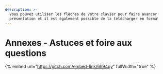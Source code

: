 ```yaml
---
description: >-
  Vous pouvez utiliser les flèches de votre clavier pour faire avancer la
  présentation et il est également possible de la télécharger en format PDF.
---
```


# Annexes - Astuces et foire aux questions

{% embed url="https://pitch.com/embed-link/6h94qy" fullWidth="true" %}

